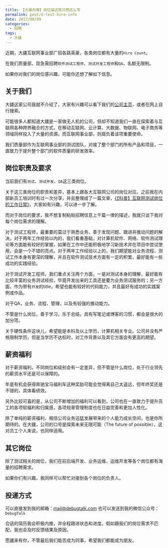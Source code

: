 ```yaml
---
title: 【大疆内推】岗位描述我只想这么写
permalink: post/d-test-hire-info
date: 2017/08/09
categories:
  - 招聘
tags:
  - 大疆
---
```


近期，大疆互联网事业部广招各路英豪，各类岗位都有大量的`Hire Count`。

在我们质量部，现急需招聘`软件测试工程师`、`测试开发工程师`和`QA`，名额无限制。

如果你对我们的岗位感兴趣，可能你还想了解如下信息。

## 关于我们

大疆这家公司我就不介绍了，大家有兴趣可以看下我们的[公司主页][2]，或者在网上自行搜索。

可能很多人都知道大疆是一家做无人机的公司，但却不知道我们一直在探索着与互联网各种跨界融合的方式，在移动互联网、云计算、大数据、物联网、电子商务等领域同样投入了大量的资源。而互联网事业部，则肩负着该项重要使命。

我们质量部作为互联网事业部的测试团队，对接了整个部门的所有产品和项目，一直致力于提升整个部门的软件质量的研发效率。

## 岗位职责及要求

当前我们有`测试`、`测试开发`、`QA`这三类岗位。

关于这三类岗位的职责和差异，基本上跟各大互联网公司的岗位对应。之前我在内部新员工培训时有过一次分享，并且整理成了一篇文章，[《【科普】互联网测试岗位的工作日常》][1]，大家如有兴趣，可以进一步了解。

而对于岗位的要求，我不想复制粘贴招聘信息上千篇一律的描述，我就只谈下我对每个岗位需求的理解。

对于测试工程师，最重要的莫过于熟悉业务、善于发现问题、跟进并推动问题的解决。对于两年工作经验以内的，我们看重基础，对计算机软件、网络、软件测试理论等方面能有较好的掌握，如果在工作中还能积极地学习新技术并在项目中尝试使用，会是一个不错的亮点。对于两年工作经验以上的，我们期望能对业务流程、测试工作本身有更深的理解，并且在软件测试技术方面有一定的积累，最好能有一些成功的实践经验。

对于测试开发工程师，我们重点关注两个方面，一是对测试本身的理解，最好能有比较丰富的业务测试经验，毕竟开发出来的工具还是要为业务测试服务的；另一方面，作为带有`开发`的title，希望也能有较好的代码能力，并且最好有成功的实践案例或作品。

对于QA，业务、流程、管理，以及有较强的推动能力。

不管是什么岗位，善于学习，乐于总结，具有写笔记或博客的习惯，都会是很大的加分项。

关于硬性条件这块儿，希望能是本科及以上学历，计算机相关专业。公司并没有严格限制学历，但是当学历不达标时，对工作背景以及其它方面会有更高的期望。

## 薪资福利

对于薪资福利，不同岗位和级别会有一定差异，但不管是什么岗位，处于行业领先的薪资水平还是可以保障的。

年底有机会获得奔驰宝马福利车这种奖励可能会觉得离自己太遥远，但年终奖还是不错的，具体看绩效。

另外比较可喜的是，从公司不断增加的福利可以看到，公司也在一直致力于提升员工的各项软福利和归属感，各项规章管理制度也在日益完善和更加人性化。

除了单纯的薪资福利，相信公司业务迅猛发展带来的个人能力成长空间，也是你所期待的。在大疆，公司的口号是探索未来无限可能（The future of possible），这对员工个人来说，也同样适用。

## 其它岗位

除了测试相关的岗位，我们在前后端开发、业务运维、运维开发等各个岗位都有海量的招聘需求。

如果你们有兴趣，我同样可以帮忙对接到各个岗位的负责人。

## 投递方式

可以直接发到我的邮箱：mail@debugtalk.com
也可以发送到我的微信公众号：`DebugTalk`

合适的简历我会积极内推，并全程跟进状态和进度。假如跟我们的岗位需求不匹配，我也会及时反馈结果及原因。

愿疆来有你，不管最后我们能否成为同事，希望我们都能成为朋友。


[1]: https://debugtalk.com/post/introduction-to-testing-engineer-daily-work/
[2]: http://www.dji.com/
